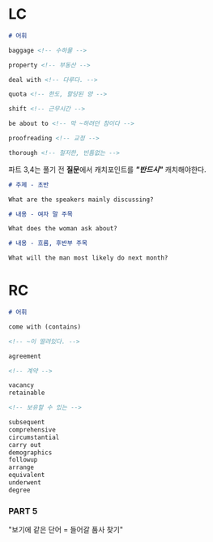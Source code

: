 # LC

```md
# 어휘

baggage <!-- 수하물 -->

property <!-- 부동산 -->

deal with <!-- 다루다. -->

quota <!-- 한도, 할당된 양 -->

shift <!-- 근무시간 -->

be about to <!-- 막 ~하려던 참이다 -->

proofreading <!-- 교정 -->

thorough <!-- 철저한, 빈틈없는 -->
```

파트 3,4는 풀기 전 **질문**에서 캐치포인트를 **_"반드시"_** 캐치해야한다.

```md
# 주제 - 초반

What are the speakers mainly discussing?

# 내용 - 여자 말 주목

What does the woman ask about?

# 내용 - 흐름, 후반부 주목

What will the man most likely do next month?
```

# RC

```md
# 어휘

come with (contains)

<!-- ~이 딸려있다. -->

agreement

<!-- 계약 -->

vacancy
retainable

<!-- 보유할 수 있는 -->

subsequent
comprehensive
circumstantial
carry out
demographics
followup
arrange
equivalent
underwent
degree
```

### PART 5

"보기에 같은 단어 = 들어갈 품사 찾기"
